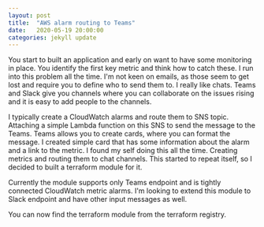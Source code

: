 ```yaml
---
layout: post
title:  "AWS alarm routing to Teams"
date:   2020-05-19 20:00:00
categories: jekyll update
---
```


You start to built an application and early on want to have some monitoring in place. You identify the first key metric and think how to catch these. I run into this problem all the time. I'm not keen on emails, as those seem to get lost and require you to define who to send them to. I really like chats. Teams and Slack give you channels where you can collaborate on the issues rising and it is easy to add people to the channels. 

I typically create a CloudWatch alarms and route them to SNS topic. Attaching a simple Lambda function on this SNS to send the message to the Teams. Teams allows you to create cards, where you can format the message. I created simple card that has some information about the alarm and a link to the metric. I found my self doing this all the time. Creating metrics and routing them to chat channels. This started to repeat itself, so I decided to built a terraform module for it. 

Currently the module supports only Teams endpoint and is tightly connected CloudWatch metric alarms. I'm looking to extend this module to Slack endpoint and have other input messages as well.

You can now find the terraform module from the terraform registry.
